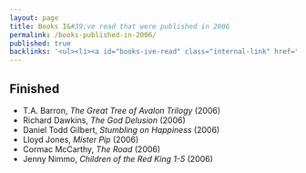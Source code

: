 ```yaml
---
layout: page
title: Books I&#39;ve read that were published in 2006
permalink: /books-published-in-2006/
published: true
backlinks: '<ul><li><a id="books-ive-read" class="internal-link" href="/books-ive-read/">Books I&#39;ve read</a></li></ul>'
---
```




## Finished 
* T.A. Barron, _The Great Tree of Avalon Trilogy_ (2006) 
* Richard Dawkins, _The God Delusion_ (2006) 
* Daniel Todd Gilbert, _Stumbling on Happiness_ (2006) 
* Lloyd Jones, _Mister Pip_ (2006) 
* Cormac McCarthy, _The Road_ (2006) 
* Jenny Nimmo, _Children of the Red King 1-5_ (2006) 
